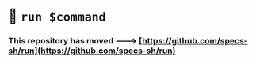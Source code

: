 # 🚀 `run $command`

### This repository has moved ---> [https://github.com/specs-sh/run](https://github.com/specs-sh/run)
